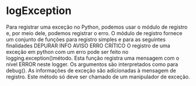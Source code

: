 # logException
Para registrar uma exceção no Python, podemos usar o módulo de registro e, por meio dele, podemos registrar o erro.  O módulo de registro fornece um conjunto de funções para registro simples e para as seguintes finalidades  DEPURAR INFO AVISO ERRO CRÍTICO O registro de uma exceção em python com um erro pode ser feito no logging.exception()método. Esta função registra uma mensagem com o nível ERROR neste logger. Os argumentos são interpretados como para debug(). As informações de exceção são adicionadas à mensagem de registro. Este método só deve ser chamado de um manipulador de exceção.
